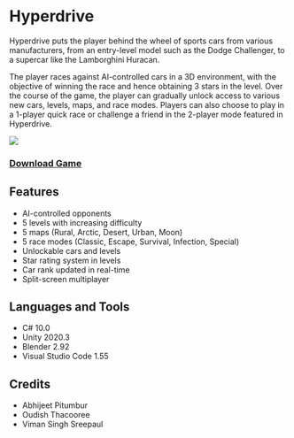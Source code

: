 # Hyperdrive

Hyperdrive puts the player behind the wheel of sports cars from various manufacturers, from an entry-level model such as the Dodge Challenger, to a supercar like the Lamborghini Huracan.

The player races against AI-controlled cars in a 3D environment, with the objective of winning the race and hence obtaining 3 stars in the level. Over the course of the game, the player can gradually unlock access to various new cars, levels, maps, and race modes. Players can also choose to play in a 1-player quick race or challenge a friend in the 2-player mode featured in Hyperdrive.

![](https://github.com/Abhijeet-Pitumbur/Hyperdrive/blob/main/project/gameplay.gif)

### [Download Game](https://drive.google.com/u/1/uc?id=1iAgXWyOTI7m2_WqPV8r7pbHfkqi6jl_E&export=download&confirm=t)


## Features
- AI-controlled opponents
- 5 levels with increasing difficulty
- 5 maps (Rural, Arctic, Desert, Urban, Moon)
- 5 race modes (Classic, Escape, Survival, Infection, Special)
- Unlockable cars and levels
- Star rating system in levels
- Car rank updated in real-time
- Split-screen multiplayer

## Languages and Tools
- C# 10.0
- Unity 2020.3
- Blender 2.92
- Visual Studio Code 1.55

## Credits
- Abhijeet Pitumbur
- Oudish Thacooree
- Viman Singh Sreepaul
